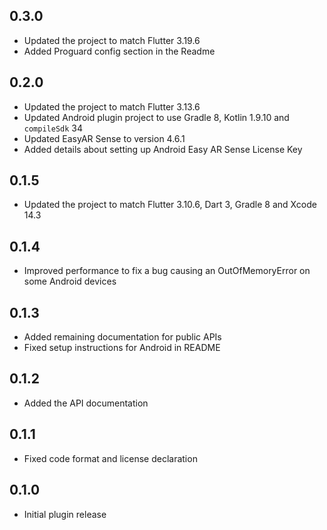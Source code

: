 ## 0.3.0

* Updated the project to match Flutter 3.19.6
* Added Proguard config section in the Readme

## 0.2.0

* Updated the project to match Flutter 3.13.6
* Updated Android plugin project to use Gradle 8, Kotlin 1.9.10 and `compileSdk` 34
* Updated EasyAR Sense to version 4.6.1
* Added details about setting up Android Easy AR Sense License Key

## 0.1.5

* Updated the project to match Flutter 3.10.6, Dart 3, Gradle 8 and Xcode 14.3

## 0.1.4

* Improved performance to fix a bug causing an OutOfMemoryError on some Android devices

## 0.1.3

* Added remaining documentation for public APIs
* Fixed setup instructions for Android in README  

## 0.1.2

* Added the API documentation

## 0.1.1

* Fixed code format and license declaration 

## 0.1.0

* Initial plugin release
